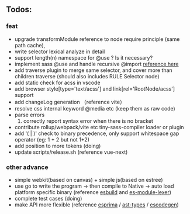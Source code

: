 
## Todos: 

### feat

* upgrade transformModule reference to node require principle (same path cache), 
* write selector lexical analyze in detail
* support length(n) namespace for @use ? Is it necessary?
* implement sass @use and handle recursive @import [reference here](https://sass-lang.com/documentation/at-rules/import)
* add traverse plugin to merge same selector, and cover more than children traverse (should also includes RULE Selector node)
* add static check for acss in vscode
* add browser style[type='text/acss'] and link[rel='RootNode/acss'] support
* add changeLog generation （reference vite）
* resolve css internal keyword @media etc (keep them as raw code)
* parse errors
    1. correctly report syntax error when there is no bracket
* contribute rollup/webpack/vite etc tiny-sass-compiler loader or plugin
* add '( | )' check to binary precedence, only support whitespace gap operator (eg: 1 + 2 but not 1+2)
* add position to more tokens (doing)
* update scripts/release.sh (reference vue-next)

### other advance

* simple webkit(based on canvas) + simple js(based on estree)
* use go to write the program -> then compile to Native -> auto load platform specific binary (reference [esbuild](https://github.com/evanw/esbuild) and [es-module-lexer](https://github.com/guybedford/es-module-lexer))
* complete test cases (doing)
* make API more flexible (reference  [esprima](https://www.npmjs.com/package/esprima) / [ast-types](https://www.npmjs.com/package/ast-types) / [escodegen](https://www.npmjs.com/package/escodegen))

